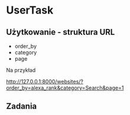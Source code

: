 # UserTask

## Użytkowanie - struktura URL

* order_by
* category
* page

Na przykład

http://127.0.0.1:8000/websites/?order_by=alexa_rank&category=Search&page=1

## Zadania
